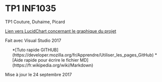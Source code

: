 # TP1 INF1035
TP1 Couture, Duhaime, Picard

[Lien vers LucidChart concernant le graphique du projet](https://www.lucidchart.com/documents/view/be8c522e-3545-4f43-a037-a2e7be977517)

Fait avec Visual Studio 2017
<ul>
*[Tuto rapide GITHUB](https://developer.mozilla.org/fr/Apprendre/Utiliser_les_pages_GitHub)
*[Aide rapide pour écrire le fichier MD](https://fr.wikipedia.org/wiki/Markdown)
</ul>
Mise à jour le 24 septembre 2017
